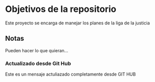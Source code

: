 # Objetivos de la repositorio

Este proyecto se encarga de manejar los planes de la liga de la justicia


## Notas
Pueden hacer lo que quieran...

### Actualizado desde Git Hub
Este es un mensaje actuliazado completamente desde GIT HUB
